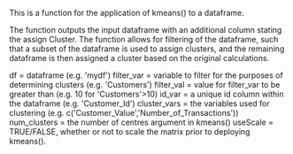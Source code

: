 This is a function for the application of kmeans() to a dataframe.

The function outputs the input dataframe with an additional column stating the assign Cluster. The function allows for filtering of the dataframe, such that a subset of the dataframe is used to assign clusters, and the remaining dataframe is then assigned a cluster based on the original calculations. 

df = dataframe (e.g. 'mydf')
filter_var = variable to filter for the purposes of determining clusters (e.g. 'Customers')
filter_val = value for filter_var to be greater than (e.g. 10 for 'Customers'>10)
id_var = a unique id column within the dataframe (e.g. 'Customer_Id')
cluster_vars = the variables used for clustering (e.g. c('Customer_Value','Number_of_Transactions'))
num_clusters = the number of centres argument in kmeans()
useScale = TRUE/FALSE, whether or not to scale the matrix prior to deploying kmeans(). 
  

